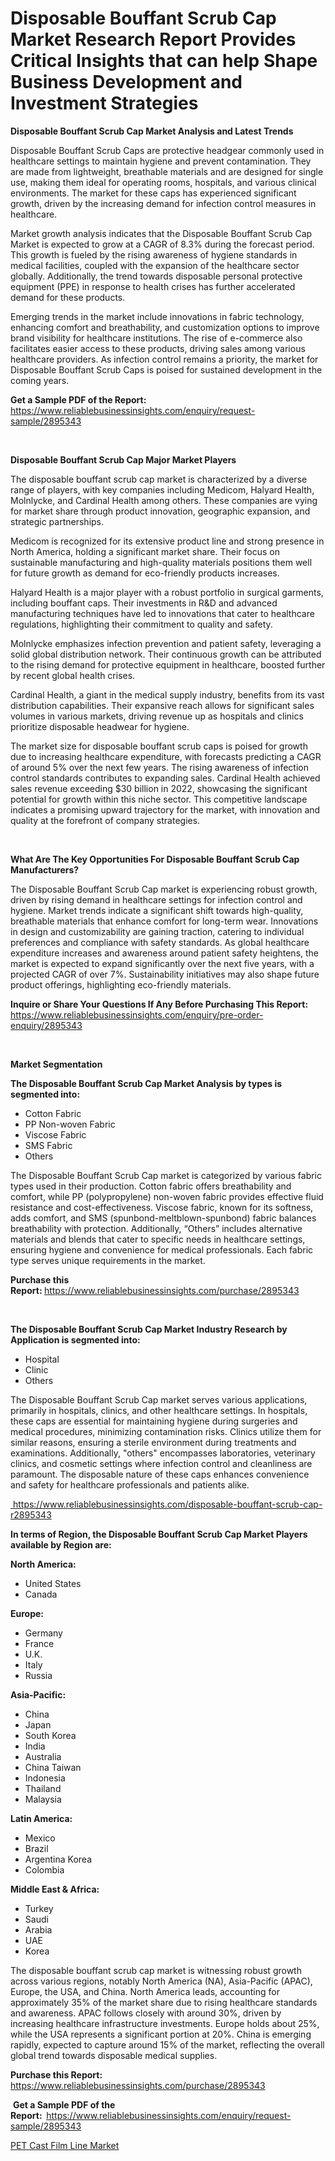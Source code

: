 <p><h1>Disposable Bouffant Scrub Cap Market Research Report Provides Critical Insights that can help Shape Business Development and Investment Strategies</h1></p><p><strong>Disposable Bouffant Scrub Cap Market Analysis and Latest Trends</strong></p>
<p><p>Disposable Bouffant Scrub Caps are protective headgear commonly used in healthcare settings to maintain hygiene and prevent contamination. They are made from lightweight, breathable materials and are designed for single use, making them ideal for operating rooms, hospitals, and various clinical environments. The market for these caps has experienced significant growth, driven by the increasing demand for infection control measures in healthcare.</p><p>Market growth analysis indicates that the Disposable Bouffant Scrub Cap Market is expected to grow at a CAGR of 8.3% during the forecast period. This growth is fueled by the rising awareness of hygiene standards in medical facilities, coupled with the expansion of the healthcare sector globally. Additionally, the trend towards disposable personal protective equipment (PPE) in response to health crises has further accelerated demand for these products.</p><p>Emerging trends in the market include innovations in fabric technology, enhancing comfort and breathability, and customization options to improve brand visibility for healthcare institutions. The rise of e-commerce also facilitates easier access to these products, driving sales among various healthcare providers. As infection control remains a priority, the market for Disposable Bouffant Scrub Caps is poised for sustained development in the coming years.</p></p>
<p><strong>Get a Sample PDF of the Report:&nbsp;</strong> <a href="https://www.reliablebusinessinsights.com/enquiry/request-sample/2895343?utm_campaign=2662&utm_medium=2&utm_source=Github&utm_content=ia&utm_term=15032025&utm_id=disposable-bouffant-scrub-cap">https://www.reliablebusinessinsights.com/enquiry/request-sample/2895343</a></p>
<p>&nbsp;</p>
<p><strong>Disposable Bouffant Scrub Cap Major Market Players</strong></p>
<p><p>The disposable bouffant scrub cap market is characterized by a diverse range of players, with key companies including Medicom, Halyard Health, Molnlycke, and Cardinal Health among others. These companies are vying for market share through product innovation, geographic expansion, and strategic partnerships.</p><p>Medicom is recognized for its extensive product line and strong presence in North America, holding a significant market share. Their focus on sustainable manufacturing and high-quality materials positions them well for future growth as demand for eco-friendly products increases.</p><p>Halyard Health is a major player with a robust portfolio in surgical garments, including bouffant caps. Their investments in R&D and advanced manufacturing techniques have led to innovations that cater to healthcare regulations, highlighting their commitment to quality and safety. </p><p>Molnlycke emphasizes infection prevention and patient safety, leveraging a solid global distribution network. Their continuous growth can be attributed to the rising demand for protective equipment in healthcare, boosted further by recent global health crises.</p><p>Cardinal Health, a giant in the medical supply industry, benefits from its vast distribution capabilities. Their expansive reach allows for significant sales volumes in various markets, driving revenue up as hospitals and clinics prioritize disposable headwear for hygiene.</p><p>The market size for disposable bouffant scrub caps is poised for growth due to increasing healthcare expenditure, with forecasts predicting a CAGR of around 5% over the next few years. The rising awareness of infection control standards contributes to expanding sales. Cardinal Health achieved sales revenue exceeding $30 billion in 2022, showcasing the significant potential for growth within this niche sector. This competitive landscape indicates a promising upward trajectory for the market, with innovation and quality at the forefront of company strategies.</p></p>
<p>&nbsp;</p>
<p><strong>What Are The Key Opportunities For Disposable Bouffant Scrub Cap Manufacturers?</strong></p>
<p><p>The Disposable Bouffant Scrub Cap market is experiencing robust growth, driven by rising demand in healthcare settings for infection control and hygiene. Market trends indicate a significant shift towards high-quality, breathable materials that enhance comfort for long-term wear. Innovations in design and customizability are gaining traction, catering to individual preferences and compliance with safety standards. As global healthcare expenditure increases and awareness around patient safety heightens, the market is expected to expand significantly over the next five years, with a projected CAGR of over 7%. Sustainability initiatives may also shape future product offerings, highlighting eco-friendly materials.</p></p>
<p><strong>Inquire or Share Your Questions If Any Before Purchasing This Report:</strong> <a href="https://www.reliablebusinessinsights.com/enquiry/pre-order-enquiry/2895343?utm_campaign=2662&utm_medium=2&utm_source=Github&utm_content=ia&utm_term=15032025&utm_id=disposable-bouffant-scrub-cap">https://www.reliablebusinessinsights.com/enquiry/pre-order-enquiry/2895343</a></p>
<p>&nbsp;</p>
<p><strong>Market Segmentation</strong></p>
<p><strong>The Disposable Bouffant Scrub Cap Market Analysis by types is segmented into:</strong></p>
<p><ul><li> Cotton Fabric</li><li>PP Non-woven Fabric</li><li>Viscose Fabric</li><li>SMS Fabric</li><li>Others </li></ul></p>
<p><p>The Disposable Bouffant Scrub Cap market is categorized by various fabric types used in their production. Cotton fabric offers breathability and comfort, while PP (polypropylene) non-woven fabric provides effective fluid resistance and cost-effectiveness. Viscose fabric, known for its softness, adds comfort, and SMS (spunbond-meltblown-spunbond) fabric balances breathability with protection. Additionally, “Others” includes alternative materials and blends that cater to specific needs in healthcare settings, ensuring hygiene and convenience for medical professionals. Each fabric type serves unique requirements in the market.</p></p>
<p><strong>Purchase this Report:&nbsp;</strong><a href="https://www.reliablebusinessinsights.com/purchase/2895343?utm_campaign=2662&utm_medium=2&utm_source=Github&utm_content=ia&utm_term=15032025&utm_id=disposable-bouffant-scrub-cap">https://www.reliablebusinessinsights.com/purchase/2895343</a></p>
<p>&nbsp;</p>
<p><strong>The Disposable Bouffant Scrub Cap Market Industry Research by Application is segmented into:</strong></p>
<p><ul><li> Hospital</li><li>Clinic</li><li>Others </li></ul></p>
<p><p>The Disposable Bouffant Scrub Cap market serves various applications, primarily in hospitals, clinics, and other healthcare settings. In hospitals, these caps are essential for maintaining hygiene during surgeries and medical procedures, minimizing contamination risks. Clinics utilize them for similar reasons, ensuring a sterile environment during treatments and examinations. Additionally, "others" encompasses laboratories, veterinary clinics, and cosmetic settings where infection control and cleanliness are paramount. The disposable nature of these caps enhances convenience and safety for healthcare professionals and patients alike.</p></p>
<p><a href="https://www.reliablebusinessinsights.com/disposable-bouffant-scrub-cap-r2895343?utm_campaign=2662&utm_medium=2&utm_source=Github&utm_content=ia&utm_term=15032025&utm_id=disposable-bouffant-scrub-cap">&nbsp;https://www.reliablebusinessinsights.com/disposable-bouffant-scrub-cap-r2895343</a></p>
<p><strong>In terms of Region, the Disposable Bouffant Scrub Cap Market Players available by Region are:</strong></p>
<p>
    <p> <strong> North America: </strong>
        <ul>
            <li>United States</li>
            <li>Canada</li>
        </ul>
        </p> 
    <p> <strong> Europe: </strong>
        <ul>
            <li>Germany</li>
            <li>France</li>
            <li>U.K.</li>
            <li>Italy</li>
            <li>Russia</li>
        </ul>
        </p> 
    <p> <strong> Asia-Pacific: </strong>
        <ul>
            <li>China</li>
            <li>Japan</li>
            <li>South Korea</li>
            <li>India</li>
            <li>Australia</li>
            <li>China Taiwan</li>
            <li>Indonesia</li>
            <li>Thailand</li>
            <li>Malaysia</li>
        </ul>
        </p> 
    <p> <strong> Latin America: </strong>
        <ul>
            <li>Mexico</li>
            <li>Brazil</li>
            <li>Argentina Korea</li>
            <li>Colombia</li>
        </ul>
        </p> 
    <p> <strong> Middle East & Africa: </strong>
        <ul>
            <li>Turkey</li>
            <li>Saudi</li>
            <li>Arabia</li>
            <li>UAE</li>
            <li>Korea</li>
        </ul>
    </p>
    </p>
<p><p>The disposable bouffant scrub cap market is witnessing robust growth across various regions, notably North America (NA), Asia-Pacific (APAC), Europe, the USA, and China. North America leads, accounting for approximately 35% of the market share due to rising healthcare standards and awareness. APAC follows closely with around 30%, driven by increasing healthcare infrastructure investments. Europe holds about 25%, while the USA represents a significant portion at 20%. China is emerging rapidly, expected to capture around 15% of the market, reflecting the overall global trend towards disposable medical supplies.</p></p>
<p><strong>Purchase this Report: </strong><a href="https://www.reliablebusinessinsights.com/purchase/2895343?utm_campaign=2662&utm_medium=2&utm_source=Github&utm_content=ia&utm_term=15032025&utm_id=disposable-bouffant-scrub-cap">https://www.reliablebusinessinsights.com/purchase/2895343</a></p>
<p>&nbsp;<strong>Get a Sample PDF of the Report:&nbsp;&nbsp;</strong><a href="https://www.reliablebusinessinsights.com/enquiry/request-sample/2895343?utm_campaign=2662&utm_medium=2&utm_source=Github&utm_content=ia&utm_term=15032025&utm_id=disposable-bouffant-scrub-cap">https://www.reliablebusinessinsights.com/enquiry/request-sample/2895343</a></p>
<p><strong></strong></p>
<p><p><a href="https://github.com/rushanday/Market-Research-Report-List-1/blob/main/pet-cast-film-line-market.md?utm_campaign=2662&utm_medium=2&utm_source=Github&utm_content=ia&utm_term=15032025&utm_id=disposable-bouffant-scrub-cap">PET Cast Film Line Market</a></p></p>